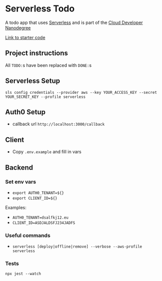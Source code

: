 # Serverless Todo

A todo app that uses [Serverless](https://serverless.com/) and is part of the [Cloud Developer Nanodegree](https://www.udacity.com/course/cloud-developer-nanodegree--nd9990)

[Link to starter code](https://github.com/udacity/cloud-developer/tree/master/course-04/project/c4-final-project-starter-code)

## Project instructions

All `TODO:`s have been replaced with `DONE:`s

## Serverless Setup

`sls config credentials --provider aws --key YOUR_ACCESS_KEY --secret YOUR_SECRET_KEY --profile serverless`

## Auth0 Setup

- callback url `http://localhost:3000/callback`

## Client

- Copy `.env.example` and fill in vars

## Backend

### Set env vars

- `export AUTH0_TENANT=${}`
- `export CLIENT_ID=${}`

Examples:

- `AUTH0_TENANT=dsalfkj12.eu`
- `CLIENT_ID=ASDJALDSFJ234JADFS`

### Useful commands

- `serverless [deploy|offline|remove] --verbose --aws-profile serverless`

### Tests

`npx jest --watch`
